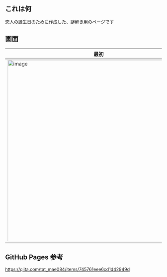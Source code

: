 ## これは何

恋人の誕生日のために作成した、謎解き用のページです

## 画面

|最初|入力後|
|--|--|
|<img width="585" alt="image" src="https://github.com/YukoKano/happy-birthday/assets/38373129/df47da94-6eec-4a6b-b0c3-0d3513be37c9">|<img width="587" alt="image" src="https://github.com/YukoKano/happy-birthday/assets/38373129/2110420f-ce5d-4db1-b616-1b643c166bb7">|

## GitHub Pages 参考

https://qiita.com/tat_mae084/items/745761eee6cd1d42949d
